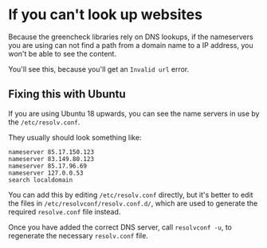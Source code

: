 # If you can't look up websites

Because the greencheck libraries rely on DNS lookups, if the nameservers you are using can not find a path from a domain name to a IP address, you won't be able to see the content.

You'll see this, because you'll get an `Invalid url` error.

## Fixing this with Ubuntu

If you are using Ubuntu 18 upwards, you can see the name servers in use by the `/etc/resolv.conf`.

They usually should look something like:

```
nameserver 85.17.150.123
nameserver 83.149.80.123
nameserver 85.17.96.69
nameserver 127.0.0.53
search localdomain
```

You can add this by editing `/etc/resolv.conf` directly, but it's better to edit the files in `/etc/resolvconf/resolv.conf.d/`, which are used to generate the required `resolve.conf` file instead.

Once you have added the correct DNS server, call `resolvconf -u`, to regenerate the necessary `resolv.conf` file.
